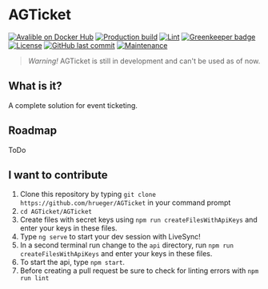 # AGTicket

[![Avalible on Docker Hub](https://img.shields.io/badge/avalible_on-Docker_Hub-blue?logo=docker)](https://hub.docker.com/repository/docker/hrueger/agticket)
[![Production build](https://github.com/hrueger/AGTicket/workflows/Build/badge.svg)](https://github.com/hrueger/AGTicket/actions)
[![Lint](https://github.com/hrueger/AGTicket/workflows/Lint/badge.svg)](https://github.com/hrueger/AGTicket/actions)
[![Greenkeeper badge](https://badges.greenkeeper.io/hrueger/AGTicket.svg)](https://greenkeeper.io/)
[![License](https://img.shields.io/badge/License-MIT-blue)](./LICENSE.md)
[![GitHub last commit](https://img.shields.io/github/last-commit/hrueger/AGTicket?color=brightgreen)](https://github.com/hrueger/AGTicket/commits)
[![Maintenance](https://img.shields.io/maintenance/yes/2021)](https://github.com/hrueger/AGTicket/commits)

> *Warning!* AGTicket is still in development and can't be used as of now.

## What is it?
A complete solution for event ticketing.

## Roadmap
ToDo

## I want to contribute
1. Clone this repository by typing `git clone https://github.com/hrueger/AGTicket` in your command prompt
2. `cd AGTicket/AGTicket`
3. Create files with secret keys using `npm run createFilesWithApiKeys` and enter your keys in these files.
4. Type `ng serve` to start your dev session with LiveSync!
5. In a second terminal run change to the `api` directory, run `npm run createFilesWithApiKeys` and enter your keys in these files.
6. To start the api, type `npm start`.
7. Before creating a pull request be sure to check for linting errors with `npm run lint`
